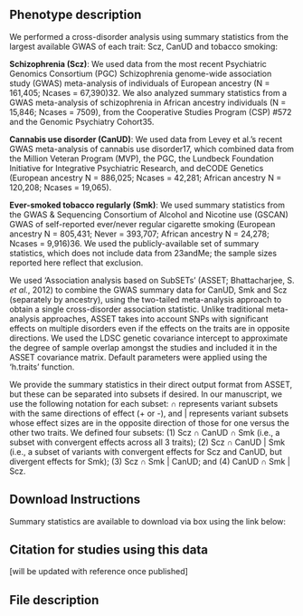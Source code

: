 ## Phenotype description
We performed a cross-disorder analysis using summary statistics from the largest available GWAS of each trait: Scz, CanUD and tobacco smoking:
 
**Schizophrenia (Scz)**: We used data from the most recent Psychiatric Genomics Consortium (PGC) Schizophrenia genome-wide association study (GWAS) meta-analysis of individuals of European ancestry (N = 161,405; Ncases = 67,390)32. We also analyzed summary statistics from a GWAS meta-analysis of schizophrenia in African ancestry individuals (N = 15,846; Ncases = 7509), from the Cooperative Studies Program (CSP) #572 and the Genomic Psychiatry Cohort35.

**Cannabis use disorder (CanUD)**: We used data from Levey et al.’s recent GWAS meta-analysis of cannabis use disorder17, which combined data from the Million Veteran Program (MVP), the PGC, the Lundbeck Foundation Initiative for Integrative Psychiatric Research, and deCODE Genetics (European ancestry N = 886,025; Ncases = 42,281; African ancestry N = 120,208; Ncases = 19,065).

**Ever-smoked tobacco regularly (Smk)**: We used summary statistics from the GWAS & Sequencing Consortium of Alcohol and Nicotine use (GSCAN) GWAS of self-reported ever/never regular cigarette smoking (European ancestry N = 805,431; Never = 393,707; African ancestry N = 24,278; Ncases = 9,916)36. We used the publicly-available set of summary statistics, which does not include data from 23andMe; the sample sizes reported here reflect that exclusion. 

We used ‘Association analysis based on SubSETs’ (ASSET; Bhattacharjee, S. *et al.*, 2012) to combine the GWAS summary data for CanUD, Smk and Scz (separately by ancestry), using the two-tailed meta-analysis approach to obtain a single cross-disorder association statistic. Unlike traditional meta-analysis approaches, ASSET takes into account SNPs with significant effects on multiple disorders even if the effects on the traits are in opposite directions. We used the LDSC genetic covariance intercept to approximate the degree of sample overlap amongst the studies and included it in the ASSET covariance matrix. Default parameters were applied using the ‘h.traits’ function.

We provide the summary statistics in their direct output format from ASSET, but these can be separated into subsets if desired. In our manuscript, we use the following notation for each subset: ∩ represents variant subsets with the same directions of effect (+ or -), and | represents variant subsets whose effect sizes are in the opposite direction of those for one versus the other two traits. We defined four subsets: (1) Scz ∩ CanUD ∩ Smk (i.e., a subset with convergent effects across all 3 traits); (2) Scz ∩ CanUD | Smk (i.e., a subset of variants with convergent effects for Scz and CanUD, but divergent effects for Smk); (3) Scz ∩ Smk | CanUD; and (4) CanUD ∩ Smk | Scz.


## Download Instructions
Summary statistics are available to download via box using the link below:


## Citation for studies using this data

[will be updated with reference once published]

## File description
